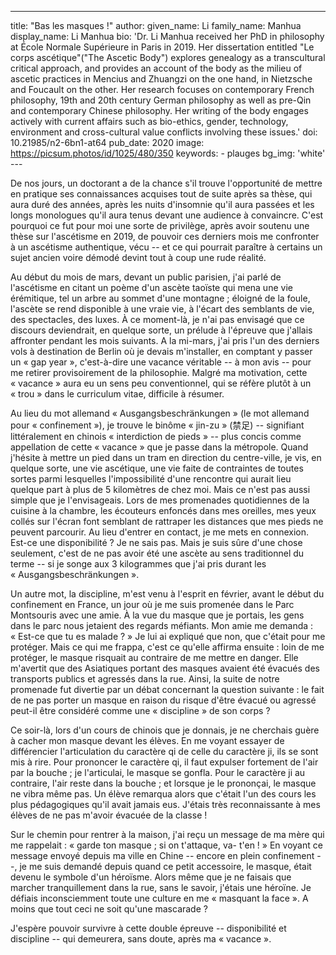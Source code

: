 ---
title: "Bas les masques !"
author:
    given_name: Li 
    family_name: Manhua
    display_name: Li Manhua
    bio: 'Dr. Li Manhua received her PhD in philosophy at École Normale Supérieure in Paris in 2019. Her dissertation entitled "Le corps ascétique"("The Ascetic Body") explores genealogy as a transcultural critical approach, and provides an account of the body as the milieu of ascetic practices in Mencius and Zhuangzi on the one hand, in Nietzsche and Foucault on the other. Her research focuses on contemporary French philosophy, 19th and 20th century German philosophy as well as pre-Qin and contemporary Chinese philosophy. Her writing of the body engages actively with current affairs such as bio-ethics, gender, technology, environment and cross-cultural value conflicts involving these issues.'
doi: 10.21985/n2-6bn1-at64
pub_date: 2020
image: https://picsum.photos/id/1025/480/350
keywords:
    - plauges
bg_img: 'white'
--- 

De nos jours, un doctorant a de la chance s'il trouve l'opportunité de mettre en pratique ses connaissances acquises tout de suite après sa thèse, qui aura duré des années, après les nuits d'insomnie qu'il aura passées et les longs monologues qu'il aura tenus devant une audience à convaincre. C'est pourquoi ce fut pour moi une sorte de privilège, après avoir soutenu une thèse sur l'ascétisme en 2019, de pouvoir ces derniers mois me confronter à un ascétisme authentique, vécu -- et ce qui pourrait paraître à certains un sujet ancien voire démodé devint tout à coup une rude réalité.

Au début du mois de mars, devant un public parisien, j'ai parlé de l'ascétisme en citant un poème d'un ascète taoïste qui mena une vie érémitique, tel un arbre au sommet d'une montagne ; éloigné de la foule, l'ascète se rend disponible à une vraie vie, à l'écart des semblants de vie, des spectacles, des luxes. À ce moment-là, je n'ai pas envisagé que ce discours deviendrait, en quelque sorte, un prélude à l'épreuve que j'allais affronter pendant les mois suivants. A la mi-mars, j'ai pris l'un des derniers vols à destination de Berlin où je devais m'installer, en comptant y passer un « gap year », c'est-à-dire une vacance véritable -- à mon avis -- pour me retirer provisoirement de la philosophie. Malgré ma motivation, cette « vacance » aura eu un sens peu conventionnel, qui se réfère plutôt à un « trou » dans le curriculum vitae, difficile à résumer.

Au lieu du mot allemand « Ausgangsbeschränkungen » (le mot allemand pour « confinement »), je trouve le binôme « jin-zu » (禁足) -- signifiant littéralement en chinois « interdiction de pieds » -- plus concis comme appellation de cette « vacance » que je passe dans la métropole. Quand j'hésite à mettre un pied dans un tram en direction du centre-ville, je vis, en quelque sorte, une vie ascétique, une vie faite de contraintes de toutes sortes parmi lesquelles l'impossibilité d'une rencontre qui aurait lieu quelque part à plus de 5 kilomètres de chez moi. Mais ce n'est pas aussi simple que je l'envisageais. Lors de mes promenades quotidiennes de la cuisine à la chambre, les écouteurs enfoncés dans mes oreilles, mes yeux collés sur l'écran font semblant de rattraper les distances que mes pieds ne peuvent parcourir. Au lieu d'entrer en contact, je me mets en connexion. Est-ce une disponibilité ? Je ne sais pas. Mais je suis sûre d'une chose seulement, c'est de ne pas avoir été une ascète au sens traditionnel du terme -- si je songe aux 3 kilogrammes que j'ai pris durant les « Ausgangsbeschränkungen ».

Un autre mot, la discipline, m'est venu à l'esprit en février, avant le début du confinement en France, un jour où je me suis promenée dans le Parc Montsouris avec une amie. À la vue du masque que je portais, les gens dans le parc nous jetaient des regards méfiants. Mon amie me demanda : « Est-ce que tu es malade ? » Je lui ai expliqué que non, que c'était pour me protéger. Mais ce qui me frappa, c'est ce qu'elle affirma ensuite : loin de me protéger, le masque risquait au contraire de me mettre en danger. Elle m'avertit que des Asiatiques portant des masques avaient été évacués des transports publics et agressés dans la rue. Ainsi, la suite de notre promenade fut divertie par un débat concernant la question suivante : le fait de ne pas porter un masque en raison du risque d'être évacué ou agressé peut-il être considéré comme une « discipline » de son corps ?

Ce soir-là, lors d'un cours de chinois que je donnais, je ne cherchais guère à cacher mon masque devant les élèves. En me voyant essayer de différencier l'articulation du caractère qi de celle du caractère ji, ils se sont mis à rire. Pour prononcer le caractère qi, il faut expulser fortement de l'air par la bouche ; je l'articulai, le masque se gonfla. Pour le caractère ji au contraire, l'air reste dans la bouche ; et lorsque je le prononçai, le masque ne vibra même pas. Un élève remarqua alors que c'était l'un des cours les plus pédagogiques qu'il avait jamais eus. J'étais très reconnaissante à mes élèves de ne pas m'avoir évacuée de la classe !

Sur le chemin pour rentrer à la maison, j'ai reçu un message de ma mère qui me rappelait : « garde ton masque ; si on t'attaque, va- t'en ! » En voyant ce message envoyé depuis ma ville en Chine -- encore en plein confinement --, je me suis demandé depuis quand ce petit accessoire, le masque, était devenu le symbole d'un héroïsme. Alors même que je ne faisais que marcher tranquillement dans la rue, sans le savoir, j'étais une héroïne. Je défiais inconsciemment toute une culture en me « masquant la face ». A moins que tout ceci ne soit qu'une mascarade ?

J'espère pouvoir survivre à cette double épreuve -- disponibilité et discipline -- qui demeurera, sans doute, après ma « vacance ».
